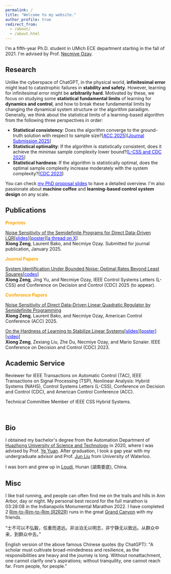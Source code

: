 ```yaml
---
permalink: /
title: "Welcome to my website."
author_profile: true
redirect_from: 
  - /about/
  - /about.html
---
```


I‘m a fifth-year Ph.D. student in UMich ECE department starting in the fall of 2021. I'm advised by Prof. <a href="https://web.eecs.umich.edu/~necmiye/" target="_blank">Necmiye Ozay</a>. 

## Research

Unlike the cyberspace of ChatGPT, in the physical world, **infinitesimal error** might lead to catastrophic 
failures in **stability and safety**. However, learning for infinitesimal error might be **arbitrarily hard**. Motivated by these, we focus on studying some **statistical fundamental limits** of learning for **dynamics and control**, and how to break these fundamental limits by changing the dynamical system structure or the algorithm paradigm. Generally, we think about the statistical limits of a learning-based algorithm from the following three perspectives in order:
- **Statistical consistency**: Does the algorithm converge to the ground-truth solution with respect to sample size?[<a href="https://web.eecs.umich.edu/~necmiye/pubs/ZengBO_acc25.pdf" style="color: blue;" target="_blank">ACC 2025</a>][<a href="https://arxiv.org/abs/2412.19705" style="color: blue;" target="_blank">Journal Submission 2025</a>]
- **Statistical optimality**: If the algorithm is statistically consistent, does it achieve the minimax sample complexity lower bound?[<a href="https://arxiv.org/abs/2503.16817" style="color: blue;" target="_blank">L-CSS and CDC 2025</a>]
- **Statistical hardness**: If the algorithm is statistically optimal, does the optimal sample complexity increase moderately with the system complexity?[<a href="https://arxiv.org/abs/2311.11151" style="color: blue;" target="_blank">CDC 2023</a>]
  
You can check <a href="https://github.com/zengxiong111/zengxiong.github.io/blob/master/files/phd_propsoal_Xiong_Zeng_part.pdf" style="color: blue;" target="_blank">my PhD proposal slides</a> to have a detailed overview. I'm also passionate about **machine coffee** and **learning-based control system design** on any scale.
&nbsp;
## Publications

<span style="color:orange">**Preprints**</span>

 
[Noise Sensitivity of the Semidefinite Programs for Direct Data-Driven LQR](https://arxiv.org/abs/2412.19705)[<a href="https://github.com/zengxiong111/zengxiong.github.io/blob/master/files/slides_Noise%20Sensitivity%20of%20DDD%20LQR%20by%20Semidefinite%20Programming.pdf" style="color: blue;" target="_blank">slides</a>][<a href="https://github.com/zengxiong111/zengxiong.github.io/blob/master/files/Poster_Noise%20Sensitivity%20of%20DDD%20LQR%20by%20Semidefinite%20Programming.pdf" style="color: blue;" target="_blank">poster</a>][<a href="https://x.com/necozay/status/1885844662381879360" style="color: blue;" target="_blank">a thread on X</a>]<br> 
**Xiong Zeng**, Laurent Bako, and Necmiye Ozay. Submitted for journal publication, January 2025.

 <span style="color:orange">**Journal Papers**</span>

 [System Identification Under Bounded Noise: Optimal Rates Beyond Least Squares](https://arxiv.org/abs/2503.16817)[<a href="https://github.com/jy-cds/Bounded-Noise-SysID-Minimax-Lowerbound" style="color: blue;" target="_blank">codes</a>]<br>
**Xiong Zeng**, Jing Yu, and Necmiye Ozay, IEEE Control Systems Letters (L-CSS) and Conference on Decision and Control (CDC) 2025 (to appear).


 <span style="color:orange">**Conference Papers**</span>

 
 [Noise Sensitivity of Direct Data-Driven Linear Quadratic Regulator by Semidefinite Programming](https://web.eecs.umich.edu/~necmiye/pubs/ZengBO_acc25.pdf)<br>
 **Xiong Zeng**, Laurent Bako, and Necmiye Ozay, American Control Conference (ACC) 2025.

 
 [On the Hardness of Learning to Stabilize Linear Systems](https://arxiv.org/abs/2311.11151)[<a href="https://github.com/zengxiong111/zengxiong.github.io/blob/master/files/hard_learn_stabilize_present.pdf" style="color: blue;" target="_blank">slides</a>][<a href="https://github.com/zengxiong111/zengxiong.github.io/blob/master/files/On%20The%20Hardness%20of%20Learning%20to%20Stabilize%20Linear%20Systems_Poster.pdf" style="color: blue;" target="_blank">poster</a>][<a href="https://www.youtube.com/watch?v=eP5KKam834w" style="color: blue;" target="_blank">video</a>]<br>
 **Xiong Zeng**, Zexiang Liu, Zhe Du, Necmiye Ozay, and Mario Sznaier. IEEE Conference on Decision and Control (CDC) 2023.
&nbsp;
## Academic Service

Reviewer for IEEE Transactions on Automatic Control (TAC), IEEE Transactions on Signal Processing (TSP), Nonlinear Analysis: Hybrid Systems (NAHS), Control Systems Letters (L-CSS), Conference on Decision and Control (CDC), and American Control Conference (ACC).

Technical Committee Member of IEEE CSS Hybrid Systems.

&nbsp;
## Bio

I obtained my bachelor's degree from the Automation Department of <a href="http://english.hust.edu.cn/" target="_blank">Huazhong University of Science and Technology</a> in 2020, where I was advised by Prof. <a href="http://yy311.github.io/" target="_blank">Ye Yuan</a>. After graduation, I took a gap year with my undergraduate advisor and Prof. <a href="https://uwaterloo.ca/applied-mathematics/profiles/jun-liu" target="_blank">Jun Liu</a> from University of Waterloo.

I was born and grew up in <a href="https://en.wikipedia.org/wiki/Loudi" target="_blank">Loudi</a>, Hunan (湖南娄底), China.
&nbsp;
## Misc

I like trail running, and people can often find me on the trails and hills in Ann Arbor, day or night. My personal best record for the full marathon is 03:28:08 in the Indianapolis Monumental Marathon 2022. I have completed 2 <a href="https://www.alltrails.com/explore/recording/rim2rim2rim--2" target="_blank">Rim-to-Rim-to-Rim (R2R2R)</a> runs in the great <a href="https://www.nps.gov/grca/planyourvisit/index.htm" target="_blank">Grand Canyon</a> with my friends. 

“士不可以不弘毅，任重而道远。非淡泊无以明志，非宁静无以致远。从群众中来，到群众中去。”

English version of the above famous Chinese quotes (by ChatGPT): "A scholar must cultivate broad-mindedness and resilience, as the responsibilities are heavy and the journey is long. Without nonattachment, one cannot clarify one's aspirations; without tranquility, one cannot reach far. From people, for people."
